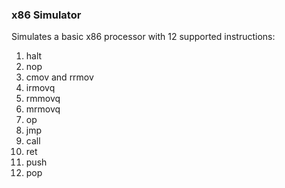 ### x86 Simulator

Simulates a basic x86 processor with 12 supported instructions:
1. halt
2. nop
3. cmov and rrmov
4. irmovq
5. rmmovq
6. mrmovq
7. op
8. jmp
9. call
10. ret
11. push
12. pop
